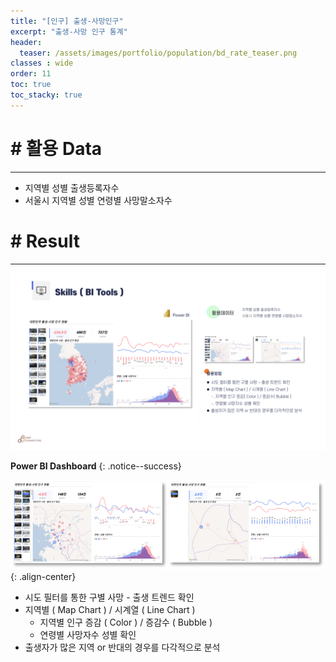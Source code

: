 ```yaml
---
title: "[인구] 출생-사망인구"
excerpt: "출생-사망 인구 통계"
header:
  teaser: /assets/images/portfolio/population/bd_rate_teaser.png
classes : wide
order: 11
toc: true
toc_stacky: true
---
```


# # 활용 Data
---
* 지역별 성별 출생등록자수
* 서울시 지역별 성별 연령별 사망말소자수


# # Result
---

![result](/assets/images/portfolio/population/bd_rate_result.png)


**Power BI Dashboard**
{: .notice--success}

![result](/assets/images/portfolio/population/bd_rate_example.png){: .align-center}

* 시도 필터를 통한 구별 사망 - 출생 트렌드 확인
* 지역별 ( Map Chart ) / 시계열 ( Line Chart )
  - 지역별 인구 증감 ( Color ) / 증감수 ( Bubble )
  - 연령별 사망자수 성별 확인
* 출생자가 많은 지역 or 반대의 경우를 다각적으로 분석

